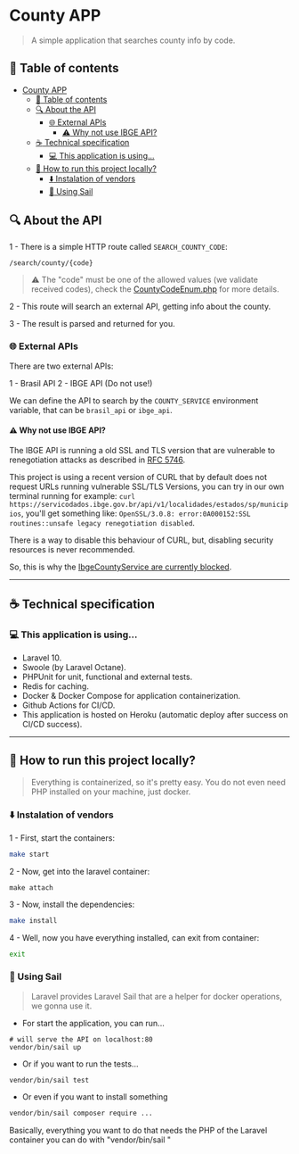 # County APP

> A simple application that searches county info by code.


## :bookmark_tabs: Table of contents

- [County APP](#county-app)
  * [:bookmark_tabs: Table of contents](#table-of-contents)
  * [:mag: About the API ](#mag-about-the-api)
    + [:globe_with_meridians: External APIs ](#globe_with_meridians-external-apis)
      - [:warning: Why not use IBGE API?](#warning-why-not-use-ibge-api)
  * [:coffee: Technical specification ](#coffee-technical-specification)
    + [:computer: This application is using... ](#computer-this-application-is-using)
  * [:runner: How to run this project locally?](#runner-how-to-run-this-project-locally)
    + [:arrow_down: Instalation of vendors](#arrow_down-instalation-of-vendors)
    + [:whale: Using Sail](#whale-using-sail)
<!-- TOC end -->
<!-- TOC --><a name="county-app"></a>

## :mag: About the API 

1 - There is a simple HTTP route called `SEARCH_COUNTY_CODE`:
```
/search/county/{code}
```

> :warning: The "code" must be one of the allowed values (we validate received codes), check the [CountyCodeEnum.php](https://github.com/albuquerque53/county-app/blob/main/app/Enums/CountyCodeEnum.php) for more details.

2 - This route will search an external API, getting info about the county.

3 - The result is parsed and returned for you.

### :globe_with_meridians: External APIs 

There are two external APIs:

1 - Brasil API
2 - IBGE API (Do not use!)

We can define the API to search by the `COUNTY_SERVICE` environment variable, that can be `brasil_api` or `ibge_api`.

#### :warning: Why not use IBGE API?

The IBGE API is running a old SSL and TLS version that are vulnerable to renegotiation attacks as described in [RFC 5746](rfc5746).

This project is using a recent version of CURL that by default does not request URLs running vulnerable SSL/TLS Versions, you can try in our own terminal running for example: `curl https://servicodados.ibge.gov.br/api/v1/localidades/estados/sp/municipios`, you'll get something like: `OpenSSL/3.0.8: error:0A000152:SSL routines::unsafe legacy renegotiation disabled`.

There is a way to disable this behaviour of CURL, but, disabling security resources is never recommended.

So, this is why the [IbgeCountyService are currently blocked](https://github.com/albuquerque53/county-app/blob/main/app/Services/IbgeCountyService.php#L26).

<hr>

## :coffee: Technical specification 

### :computer: This application is using... 

- Laravel 10.
- Swoole (by Laravel Octane).
- PHPUnit for unit, functional and external tests.
- Redis for caching.
- Docker & Docker Compose for application containerization.
- Github Actions for CI/CD.
- This application is hosted on Heroku (automatic deploy after success on CI/CD success).

<hr>

## :runner: How to run this project locally?

> Everything is containerized, so it's pretty easy. You do not even need PHP installed on your machine, just docker.

### :arrow_down: Instalation of vendors

1 - First, start the containers:
```sh
make start
```

2 - Now, get into the laravel container:
```
make attach
```

3 - Now, install the dependencies:
```sh
make install
```

4 - Well, now you have everything installed, can exit from container:
```sh
exit
```

### :whale: Using Sail

> Laravel provides Laravel Sail that are a helper for docker operations, we gonna use it.

* For start the application, you can run...
```
# will serve the API on localhost:80
vendor/bin/sail up
``` 

* Or if you want to run the tests...
```
vendor/bin/sail test
```

* Or even if you want to install something
```sh
vendor/bin/sail composer require ...
```

Basically, everything you want to do that needs the PHP of the Laravel container you can do with "vendor/bin/sail <command>"
